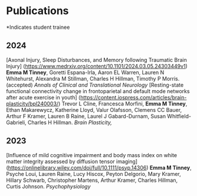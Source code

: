 # Publications
*Indicates student trainee
## 2024
[Axonal Injury, Sleep Disturbances, and Memory following Traumatic Brain Injury] (https://www.medrxiv.org/content/10.1101/2024.03.05.24303449v1)
**Emma M Tinney**, Goretti Espana-Irla, Aaron EL Warren, Lauren N Whitehurst, Alexandra M Stillman, Charles H Hillman, Timothy P Morris. (accepted) _Annals of Clinical and Translational Neurology_
[Resting-state functional connectivity change in frontoparietal and default mode networks after acute exercise in youth] (https://content.iospress.com/articles/brain-plasticity/bpl240003/)
Trevor L Cline, Francesca Morfini, **Emma M Tinney**, Ethan Makarewycz, Katherine Lloyd, Valur Olafsson, Clemens CC Bauer, Arthur F Kramer, Lauren B Raine, Laurel J Gabard-Durnam, Susan Whitfield-Gabrieli, Charles H Hillman. _Brain Plasticity,_ 
## 2023
[Influence of mild cognitive impairment and body mass index on white matter integrity assessed by diffusion tensor imaging] (https://onlinelibrary.wiley.com/doi/full/10.1111/psyp.14306)
**Emma M Tinney**, Psyche Loui, Lauren Raine, Lucy Hiscox, Peyton Delgorio, Mary Kramer, Hillary Schwarb, Christopher Martens, Arthur Kramer, Charles Hillman, Curtis Johnson. _Psychophysiology_
